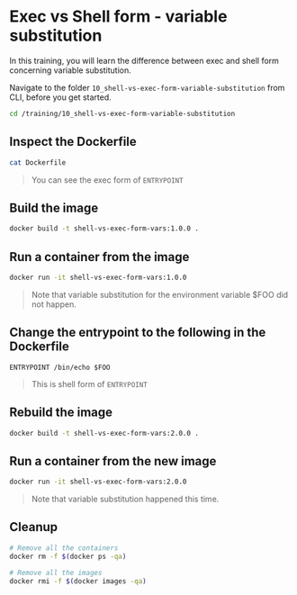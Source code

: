 # Exec vs Shell form - variable substitution

In this training, you will learn the difference between exec and shell form concerning variable substitution.

Navigate to the folder `10_shell-vs-exec-form-variable-substitution` from CLI, before you get started.

```bash
cd /training/10_shell-vs-exec-form-variable-substitution
```

## Inspect the Dockerfile

```bash
cat Dockerfile
```

> You can see the exec form of `ENTRYPOINT`

## Build the image

```bash
docker build -t shell-vs-exec-form-vars:1.0.0 .
```

## Run a container from the image

```bash
docker run -it shell-vs-exec-form-vars:1.0.0
```

> Note that variable substitution for the environment variable $FOO did not happen.

## Change the entrypoint to the following in the Dockerfile

```docker
ENTRYPOINT /bin/echo $FOO
```

> This is shell form of `ENTRYPOINT`

## Rebuild the image

```bash
docker build -t shell-vs-exec-form-vars:2.0.0 .
```

## Run a container from the new image

```bash
docker run -it shell-vs-exec-form-vars:2.0.0
```

> Note that variable substitution happened this time.

## Cleanup

```bash
# Remove all the containers
docker rm -f $(docker ps -qa)

# Remove all the images
docker rmi -f $(docker images -qa)
```
